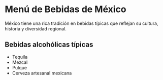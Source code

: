 # Menú de Bebidas de México

México tiene una rica tradición en bebidas típicas que reflejan su cultura, historia y diversidad regional.

## Bebidas alcohólicas típicas
- Tequila
- Mezcal
- Pulque
- Cerveza artesanal mexicana
